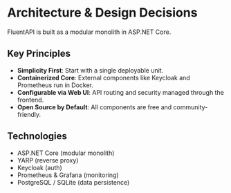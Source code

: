 # Architecture & Design Decisions

FluentAPI is built as a modular monolith in ASP.NET Core.

## Key Principles

- **Simplicity First**: Start with a single deployable unit.
- **Containerized Core**: External components like Keycloak and Prometheus run in Docker.
- **Configurable via Web UI**: API routing and security managed through the frontend.
- **Open Source by Default**: All components are free and community-friendly.

## Technologies

- ASP.NET Core (modular monolith)
- YARP (reverse proxy)
- Keycloak (auth)
- Prometheus & Grafana (monitoring)
- PostgreSQL / SQLite (data persistence)

